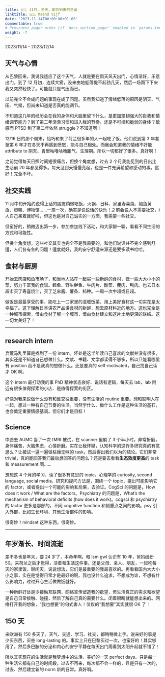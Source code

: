 ```yaml
---
title: 🇳🇱 11月，冬天，即将到来的圣诞
linktitle: 🇳🇱 Maand Vijf
date: '2023-11-14T00:00:00+01:00'
commentable: true
# Prev/next pager order (if `docs_section_pager` enabled in `params.toml`)
weight: -7
---
```


2023/11/14 - 2023/12/14

## 天气与心情

从巴黎回来，我说我适应了这个天气，人就是要在雨天风天出门，心情渐好，乐意出门。到了 12 月初，连续大雾，没来由地低落提不起劲几天，然后一场雨下下来我又突然轻快了。可能就只是气压而已。

以前完全不会成问题的事现在成了问题。虽然我知道了情绪低落的原因是阴天、气压、气候，但尚未知道是否真的能调节。

不知道这几年的经历会在我的身体和大脑里留下什么，是更加坚韧强大的自我和情绪调节能力？到了第二年渐渐习惯和进入我的节奏，还是不可控和脆弱的身体？敏感而 PTSD 到了第二年依然 struggle？不知道啊！

12/16 日的那个周末，恰巧和来了荷兰很多年的人一起吃了饭。他们说到第 3 年甚至第 6 年才在冬天不再感到愤怒，能与自己相处。而我会知道我的情绪不好能 attribute to 阴天、胃里咕噜咕噜胀气、生理期。所以一切都好了很多。真好啊！

之前觉得每天日照时间短很痛苦，但换个角度想，过去 2 个月我能见到的日出比生活前 20 年都见得多。每天见到天慢慢亮起，也是一件充满希望和感动的事。蛮好！完全不坏。

## 社交实践

11 月中旬开始约说得上话的朋友稍微吃饭，火锅、日料、家里寿喜烧、鲳鱼黄鱼、蛋糕、博物馆……一周一次，确实是说说话的快乐！之前会说人不需要社交，i 人自己呆着就好啦，但这也是对自己诚实的一方面，我需要一些社交。

但蛮好的，稍微迈出第一步，参加参加线下活动，和大家聊一聊，看看不同生活的方式和可能性。

但换个角度想，这些社交其实也完全不是我需要的，和他们说话并不完全感到舒适，人们各有各的问题！适度就好，我的安宁舒适来源还是要多读书哈哈。

## 食材与厨房

开始去肉店和鱼市场了，和当地人站在一起买一些新鲜的食材，做一些大大小小的菜，努力丰富我的食谱。鳕鱼、野生鲈鱼、牛肉片、酸菜、鹿肉、鸭肉。也去日本超市买了寿喜烧汁，买了芝麻酱、薯条、柿种。一周一次中超或日超。

做饭是最最享受的事，能吃上一口家里的温暖饭菜，用上美好食材这一切实在是太幸福了。这下理解日本讲农产品讲食材的新鲜，想去原材料近的地方。这也完全是一种城市探索，借由食材了解一个城市，借由食材建立和这片土地更深的联结。这一切太美好了！

---

## research intern

兵荒马乱里算是找到了一份 intern。坏处是这半年读自己喜欢的文献并没有很多，其实还是不知道自己想做什么。文献、书籍、文学都读得不够多，所以只能看哪里有 position 而不是我真的想做什么。还是要真的 self-motivated，自己找自己读才 OK 啊。

这个 intern 最打动我的事 PhD 精神状态良好、说话有逻辑，每天去 lab，lab 附近有很多值得探索的小店、是值得探索的街区。

好像对我来说做什么没有和谁交往重要，没有生活的 routine 重要。想和聪明人在一起，想过一种有自己节奏的生活。当然学什么、做什么工作是这种生活的基石，也会奠定重要情感基调。但它们才是目标！

## Science

中途去 AUMC 当了一次 fMRI 被试，在 scanner 里躺了 3 个半小时。非常折磨，身体痛苦，大脑焦虑，心情折磨。实在让我怀疑，认知科学的这许多研究真的有意思么？让被试一遍一遍做枯燥无味的 task，然后得出我们以为的结论。它们非常 trivial，真的能回答我们最后想回答的问题么？还是要去看看**生态效度更高**的 task 和 measurement 啊……

想想这 4 个月的学习，读了很多有意思的 topic，心理学的 curiosity, second language, social media，研究和提问方法是，围绕一个 topic，提出可能影响它的 factor，或者提出一个可能的影响和后果，去验证。CogSci 的问题是，How does it work / What are the factors。Psychiatry 的问题是，What’s the mechanism of behavioral deficits (how does it work)。cogsci 和 psychiatry 的 factor 更多是那部的，不同 cognitive function 和侧重点之间的影响。psy 引入外部，比如生长环境、其他生活部件的影响。

很奇妙！mindset 这种东西，很奇妙。

---

## 年岁渐长、时间流逝

差不多也是年末，要 24 岁了，本命年啊。和 lsm gwl 认识有 10 年，爸妈纷纷 50。来荷兰之后才觉得，活着和生活这件事，还是父母、亲人、朋友，一起吃每天的家里饭，聊闲天，说说想法，它们是最重要的我最喜欢的。再看看国内大大小小之事，实在是觉得日常才是最好的啊。我也没什么追求，不想成为谁，不想有什么影响力，过过开心生活做做饭就好。

一种新鲜好处是少接触互联网，网络宣传塑造我的欲望，但生活真正的需求和欲望是自己日常接触、碰撞，然后了解自己真的需要什么。闭着眼睛就能想出来的。网络打开我的想象，“我也想要”的句式害人！仅仅的“我想要”其实就很 OK 了！

## 150 天

来欧洲有 150 多天了。天气、交通、学习、社交，都稍稍微上手。说来好的事是少买东西，买些 long-lasting 的。事实上只在巴黎买过一次，也蛮好的！其实够用了。然后多巴胺的分泌和内心的安宁平静在每天出门雨看到太阳升起就不错了！

所以其实现在的生活就是我梦想中的生活，美好的一天 perfect days。只是每一种生活它都有自己的时间段，过去不再来，每次都不会一样的，且是只有一次的，过去、然后建立新的 norm 新的日常。真好啊。